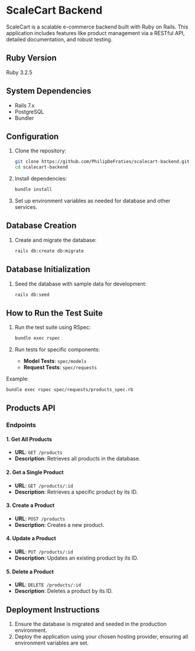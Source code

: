 # ScaleCart Backend

ScaleCart is a scalable e-commerce backend built with Ruby on Rails. This application includes features like product management via a RESTful API, detailed documentation, and robust testing.

## Ruby Version

Ruby 3.2.5

## System Dependencies

- Rails 7.x
- PostgreSQL
- Bundler

## Configuration

1. Clone the repository:

   ```bash
   git clone https://github.com/PhilipDeFraties/scalecart-backend.git
   cd scalecart-backend
   ```

2. Install dependencies:

   ```bash
   bundle install
   ```

3. Set up environment variables as needed for database and other services.

## Database Creation

1. Create and migrate the database:
   ```bash
   rails db:create db:migrate
   ```

## Database Initialization

1. Seed the database with sample data for development:
   ```bash
   rails db:seed
   ```

## How to Run the Test Suite

1. Run the test suite using RSpec:

   ```bash
   bundle exec rspec
   ```

2. Run tests for specific components:
   - **Model Tests**: `spec/models`
   - **Request Tests**: `spec/requests`

Example:

```bash
bundle exec rspec spec/requests/products_spec.rb
```

## Products API

### Endpoints

#### 1. Get All Products

- **URL**: `GET /products`
- **Description**: Retrieves all products in the database.

#### 2. Get a Single Product

- **URL**: `GET /products/:id`
- **Description**: Retrieves a specific product by its ID.

#### 3. Create a Product

- **URL**: `POST /products`
- **Description**: Creates a new product.

#### 4. Update a Product

- **URL**: `PUT /products/:id`
- **Description**: Updates an existing product by its ID.

#### 5. Delete a Product

- **URL**: `DELETE /products/:id`
- **Description**: Deletes a product by its ID.

## Deployment Instructions

1. Ensure the database is migrated and seeded in the production environment.
2. Deploy the application using your chosen hosting provider, ensuring all environment variables are set.
